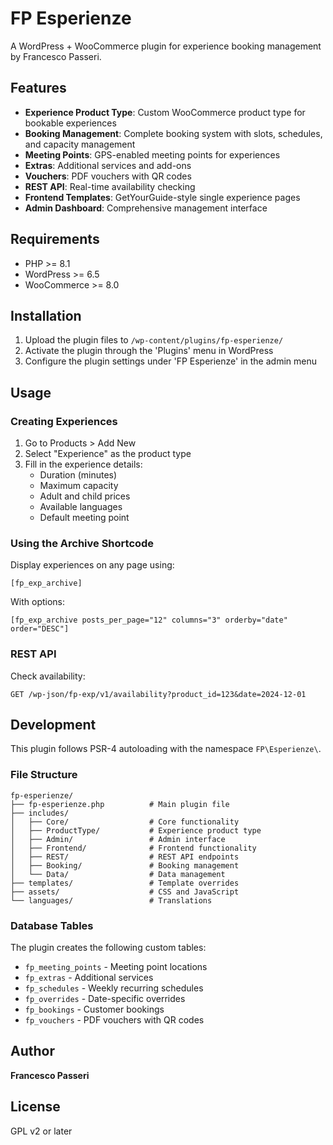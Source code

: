 # FP Esperienze

A WordPress + WooCommerce plugin for experience booking management by Francesco Passeri.

## Features

- **Experience Product Type**: Custom WooCommerce product type for bookable experiences
- **Booking Management**: Complete booking system with slots, schedules, and capacity management
- **Meeting Points**: GPS-enabled meeting points for experiences
- **Extras**: Additional services and add-ons
- **Vouchers**: PDF vouchers with QR codes
- **REST API**: Real-time availability checking
- **Frontend Templates**: GetYourGuide-style single experience pages
- **Admin Dashboard**: Comprehensive management interface

## Requirements

- PHP >= 8.1
- WordPress >= 6.5
- WooCommerce >= 8.0

## Installation

1. Upload the plugin files to `/wp-content/plugins/fp-esperienze/`
2. Activate the plugin through the 'Plugins' menu in WordPress
3. Configure the plugin settings under 'FP Esperienze' in the admin menu

## Usage

### Creating Experiences

1. Go to Products > Add New
2. Select "Experience" as the product type
3. Fill in the experience details:
   - Duration (minutes)
   - Maximum capacity
   - Adult and child prices
   - Available languages
   - Default meeting point

### Using the Archive Shortcode

Display experiences on any page using:
```
[fp_exp_archive]
```

With options:
```
[fp_exp_archive posts_per_page="12" columns="3" orderby="date" order="DESC"]
```

### REST API

Check availability:
```
GET /wp-json/fp-exp/v1/availability?product_id=123&date=2024-12-01
```

## Development

This plugin follows PSR-4 autoloading with the namespace `FP\Esperienze\`.

### File Structure

```
fp-esperienze/
├── fp-esperienze.php          # Main plugin file
├── includes/
│   ├── Core/                  # Core functionality
│   ├── ProductType/           # Experience product type
│   ├── Admin/                 # Admin interface
│   ├── Frontend/              # Frontend functionality
│   ├── REST/                  # REST API endpoints
│   ├── Booking/               # Booking management
│   └── Data/                  # Data management
├── templates/                 # Template overrides
├── assets/                    # CSS and JavaScript
└── languages/                 # Translations
```

### Database Tables

The plugin creates the following custom tables:
- `fp_meeting_points` - Meeting point locations
- `fp_extras` - Additional services
- `fp_schedules` - Weekly recurring schedules
- `fp_overrides` - Date-specific overrides
- `fp_bookings` - Customer bookings
- `fp_vouchers` - PDF vouchers with QR codes

## Author

**Francesco Passeri**

## License

GPL v2 or later
